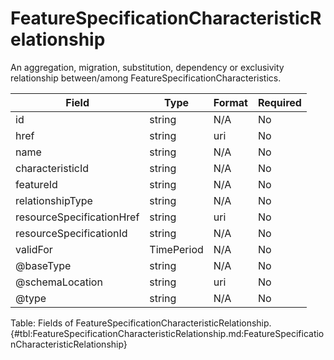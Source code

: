 <!--
    ATTENTION: This file was generated via gradle!
               Do NOT manually edit this file! Any such changes will be overwritten!
-->

# FeatureSpecificationCharacteristicRelationship

An aggregation, migration, substitution, dependency or exclusivity relationship between/among FeatureSpecificationCharacteristics.

| Field | Type | Format | Required |
|-------|---|--------|---|
| id | string | N/A | No |
| href | string | uri | No |
| name | string | N/A | No |
| characteristicId | string | N/A | No |
| featureId | string | N/A | No |
| relationshipType | string | N/A | No |
| resourceSpecificationHref | string | uri | No |
| resourceSpecificationId | string | N/A | No |
| validFor | TimePeriod | N/A | No |
| \@baseType | string | N/A | No |
| \@schemaLocation | string | uri | No |
| \@type | string | N/A | No |

Table: Fields of FeatureSpecificationCharacteristicRelationship. {#tbl:FeatureSpecificationCharacteristicRelationship.md:FeatureSpecificationCharacteristicRelationship}
